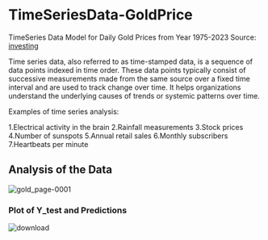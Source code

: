 # TimeSeriesData-GoldPrice
TimeSeries Data Model for Daily Gold Prices from Year 1975-2023
Source: [investing]([url](https://in.investing.com/commodities/gold-historical-data?))

Time series data, also referred to as time-stamped data, is a sequence of data points indexed in time order.
These data points typically consist of successive measurements made from the same source over a fixed time interval and are used to track change over time.
It helps organizations understand the underlying causes of trends or systemic patterns over time.

Examples of time series analysis:

1.Electrical activity in the brain
2.Rainfall measurements
3.Stock prices
4.Number of sunspots
5.Annual retail sales
6.Monthly subscribers
7.Heartbeats per minute

## Analysis of the Data

![gold_page-0001](https://github.com/AvantiBuche/TimeSeriesData-GoldPrice/assets/127451991/2e56e677-c999-4b3e-a9df-3b4f9adf9fe4)

### Plot of Y_test and Predictions
![download](https://github.com/AvantiBuche/TimeSeriesData-GoldPrice/assets/127451991/efa717b5-0b14-4166-b61a-aa6e08d951c0)

